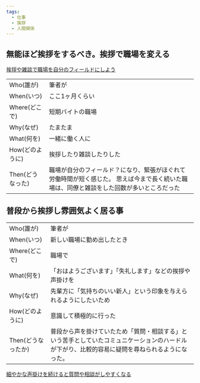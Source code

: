 ```yaml
---
tags:
  - 仕事
  - 挨拶
  - 人間関係
---
```

## 無能ほど挨拶をするべき。挨拶で職場を変える
[挨拶や雑談で職場を自分のフィールドにしよう](https://healthy-person-emulator.org/archives/35358)

|   |   |
|---|---|
|Who(誰が)|筆者が|
|When(いつ)|ここ1ヶ月くらい|
|Where(どこで)|短期バイトの職場|
|Why(なぜ)|たまたま|
|What(何を)|一緒に働く人に|
|How(どのように)|挨拶したり雑談したりした|
|Then(どうなった)|職場が自分のフィールド？になり、緊張がほぐれて労働時間が短く感じた。 思えば今まで長く続いた職場は、同僚と雑談をした回数が多いところだった|

## 普段から挨拶し雰囲気よく居る事
|   |   |
|---|---|
|Who(誰が)|筆者が|
|When(いつ)|新しい職場に勤め出したとき|
|Where(どこで)|職場で|
|What(何を)|「おはようございます」「失礼します」などの挨拶や声掛けを|
|Why(なぜ)|先輩方に「気持ちのいい新人」という印象を与えられるようにしたいため|
|How(どのように)|意識して積極的に行った|
|Then(どうなったか)|普段から声を掛けていたため「質問・相談する」という苦手としていたコミュニケーションのハードルが下がり、比較的容易に疑問を尋ねられるようになった。|

[細やかな声掛けを続けると質問や相談がしやすくなる](https://healthy-person-emulator.org/archives/24478)

